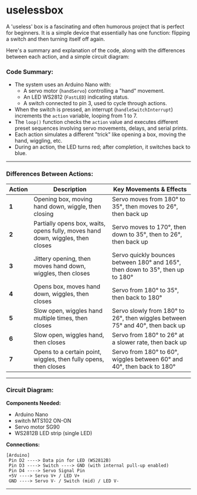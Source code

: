 # uselessbox
A 'useless' box is a fascinating and often humorous project that is perfect for beginners. It is a simple device that essentially has one function: flipping a switch and then turning itself off again.

Here's a summary and explanation of the code, along with the differences between each action, and a simple circuit diagram:

### Code Summary:
- The system uses an Arduino Nano with:
  - A servo motor (`handServo`) controlling a "hand" movement.
  - An LED WS2812 (`FastLED`) indicating status.
  - A switch connected to pin 3, used to cycle through actions.
- When the switch is pressed, an interrupt (`handleSwitchInterrupt`) increments the `action` variable, looping from 1 to 7.
- The `loop()` function checks the `action` value and executes different preset sequences involving servo movements, delays, and serial prints.
- Each action simulates a different "trick" like opening a box, moving the hand, wiggling, etc.
- During an action, the LED turns red; after completion, it switches back to blue.

---

### Differences Between Actions:

| **Action** | **Description** | **Key Movements & Effects** |
|--------------|-------------------|------------------------------|
| **1** | Opening box, moving hand down, wiggle, then closing | Servo moves from 180° to 35°, then moves to 26°, then back up |
| **2** | Partially opens box, waits, opens fully, moves hand down, wiggles, then closes | Servo moves to 170°, then down to 35°, then to 26°, then back up |
| **3** | Jittery opening, then moves hand down, wiggles, then closes | Servo quickly bounces between 180° and 165°, then down to 35°, then up to 180° |
| **4** | Opens box, moves hand down, wiggles, then closes | Servo from 180° to 35°, then back to 180° |
| **5** | Slow open, wiggles hand multiple times, then closes | Servo slowly from 180° to 26°, then wiggles between 75° and 40°, then back up |
| **6** | Slow open, wiggles hand, then closes | Servo from 180° to 26° at a slower rate, then back up |
| **7** | Opens to a certain point, wiggles, then fully opens, then closes | Servo from 180° to 60°, wiggles between 60° and 40°, then back to 180° |

---

### Circuit Diagram:
**Components Needed:**
- Arduino Nano
- switch MTS102 ON-ON
- Servo motor SG90
- WS2812B LED strip (single LED)

**Connections:**
```
[Arduino]
 Pin D2 ----> Data pin for LED (WS2812B)
 Pin D3 ----> Switch ----> GND (with internal pull-up enabled)
 Pin D4 ----> Servo Signal Pin
 +5V ----> Servo V+ / LED V+
 GND ----> Servo V- / Switch (mid) / LED V-
```
---
